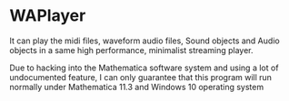 # WAPlayer
It can play the midi files, waveform audio files, 
Sound objects and Audio objects in a same high performance, minimalist streaming player.

Due to hacking into the Mathematica software system and using a lot of undocumented feature,
I can only guarantee that this program will run normally under Mathematica 11.3 and Windows 10 operating system 
